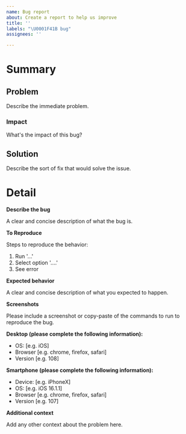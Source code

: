 ```yaml
---
name: Bug report
about: Create a report to help us improve
title: ''
labels: "\U0001F41B bug"
assignees: ''

---
```


# Summary

## Problem

Describe the immediate problem.

### Impact

What's the impact of this bug?

## Solution

Describe the sort of fix that would solve the issue.

# Detail

**Describe the bug**

A clear and concise description of what the bug is.

**To Reproduce**

Steps to reproduce the behavior:
1. Run '...'
2. Select option '....'
4. See error

**Expected behavior**

A clear and concise description of what you expected to happen.

**Screenshots**

Please include a screenshot or copy-paste of the commands to run to reproduce the bug.

**Desktop (please complete the following information):**
 - OS: [e.g. iOS]
 - Browser [e.g. chrome, firefox, safari]
 - Version [e.g. 108]

**Smartphone (please complete the following information):**
 - Device: [e.g. iPhoneX]
 - OS: [e.g. iOS 16.1.1]
 - Browser [e.g. chrome, firefox, safari]
 - Version [e.g. 107]

**Additional context**

Add any other context about the problem here.